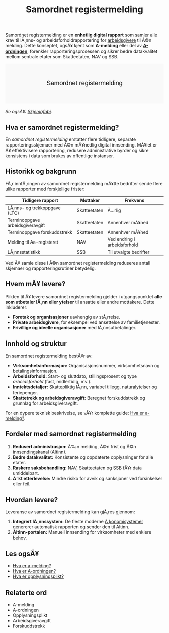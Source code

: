 ﻿---
title: "Samordnet registermelding"
meta_title: "Samordnet registermelding"
meta_description: 'Samordnet registermelding er en **enhetlig digital rapport** som samler alle krav til lÃ¸nns- og arbeidsforholdrapportering for [arbeidsgivere](/blogs/regnskap/...'
slug: samordnet-registermelding
type: blog
layout: pages/single
---

Samordnet registermelding er en **enhetlig digital rapport** som samler alle krav til lÃ¸nns- og arbeidsforholdrapportering for [arbeidsgivere](/blogs/regnskap/arbeidsgiver "Arbeidsgiver â€“ Roller og Ansvar i Norsk Arbeidsliv og Regnskap") til Ã©n melding. Dette konseptet, ogsÃ¥ kjent som **A-melding** eller del av **[A-ordningen](/blogs/regnskap/hva-er-a-ordningen "Hva er A-ordningen?")**, forenkler rapporteringsprosessen og sikrer bedre datakvalitet mellom sentrale etater som Skatteetaten, NAV og SSB.


![Samordnet registermelding](samordnet-registermelding-image.svg)

*Se ogsÃ¥: [Skjemafobi](/blogs/regnskap/skjemafobi "Skjemafobi â€“ Hvordan overvinne frykt for skjemaer i regnskap").*


## Hva er samordnet registermelding?

En *samordnet registermelding* erstatter flere tidligere, separate rapporteringsskjemaer med Ã©n mÃ¥nedlig digital innsending. MÃ¥let er Ã¥ effektivisere rapportering, redusere administrative byrder og sikre konsistens i data som brukes av offentlige instanser.

## Historikk og bakgrunn

FÃ¸r innfÃ¸ringen av samordnet registermelding mÃ¥tte bedrifter sende flere ulike rapporter med forskjellige frister:

| Tidligere rapport                  | Mottaker       | Frekvens                      |
|-----------------------------------|----------------|-------------------------------|
| LÃ¸nns- og trekkoppgave (LTO)      | Skatteetaten   | Ã…rlig                         |
| Terminoppgave arbeidsgiveravgift  | Skatteetaten   | Annenhver mÃ¥ned               |
| Terminoppgave forskuddstrekk      | Skatteetaten   | Annenhver mÃ¥ned               |
| Melding til Aa-registeret         | NAV            | Ved endring i arbeidsforhold  |
| LÃ¸nnsstatistikk                   | SSB            | Til utvalgte bedrifter        |

Ved Ã¥ samle disse i Ã©n samordnet registermelding reduseres antall skjemaer og rapporteringsrutiner betydelig.

## Hvem mÃ¥ levere?

Plikten til Ã¥ levere samordnet registermelding gjelder i utgangspunktet **alle som utbetaler lÃ¸nn eller ytelser** til ansatte eller andre mottakere. Dette inkluderer:

* **Foretak og organisasjoner** uavhengig av stÃ¸rrelse.
* **Private arbeidsgivere**, for eksempel ved ansettelse av familietjenester.
* **Frivillige og ideelle organisasjoner** med lÃ¸nnsutbetalinger.

## Innhold og struktur

En samordnet registermelding bestÃ¥r av:

* **Virksomhetsinformasjon:** Organisasjonsnummer, virksomhetsnavn og betalingsinformasjon.
* **Arbeidsforhold:** Start- og sluttdato, stillingsprosent og type *arbeidsforhold* (fast, midlertidig, mv.).
* **Inntektsdetaljer:** Skattepliktig lÃ¸nn, variabel tillegg, naturalytelser og feriepenger.
* **Skattetrekk og arbeidsgiveravgift:** Beregnet forskuddstrekk og grunnlag for arbeidsgiveravgift.

For en dypere teknisk beskrivelse, se vÃ¥r komplette guide: [Hva er a-melding?](/blogs/regnskap/hva-er-a-melding "Hva er a-melding?").

## Fordeler med samordnet registermelding

1. **Redusert administrasjon:** Ã‰n melding, Ã©n frist og Ã©n innsendingskanal (Altinn).
2. **Bedre datakvalitet:** Konsistente og oppdaterte opplysninger for alle etater.
3. **Raskere saksbehandling:** NAV, Skatteetaten og SSB fÃ¥r data umiddelbart.
4. **Ã˜kt etterlevelse:** Mindre risiko for avvik og sanksjoner ved forsinkelser eller feil.

## Hvordan levere?

Leveranse av samordnet registermelding kan gjÃ¸res gjennom:

1. **Integrert lÃ¸nnssystem:** De fleste moderne [Ã¸konomisystemer](/blogs/regnskap/hva-er-regnskap "Hva er regnskap? En Enkel Forklaring") genererer automatisk rapporten og sender den til Altinn.
2. **Altinn-portalen:** Manuell innsending for virksomheter med enklere behov.

## Les ogsÃ¥

* [Hva er a-melding?](/blogs/regnskap/hva-er-a-melding "Hva er a-melding?")  
* [Hva er A-ordningen?](/blogs/regnskap/hva-er-a-ordningen "Hva er A-ordningen?")  
* [Hva er opplysningsplikt?](/blogs/regnskap/hva-er-opplysningsplikt "Hva er opplysningsplikt? Komplett guide til rapporteringsplikt")

## Relaterte ord

* A-melding  
* A-ordningen  
* Opplysningsplikt  
* Arbeidsgiveravgift  
* Forskuddstrekk
